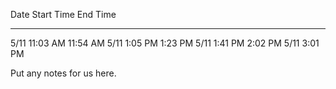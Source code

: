 Date      Start Time  			End Time
----      ----------        --------
5/11      11:03 AM          11:54 AM
5/11      1:05 PM           1:23 PM
5/11      1:41 PM           2:02 PM
5/11      3:01 PM           


Put any notes for us here.
